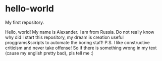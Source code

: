 # hello-world
My first repository.

Hello, world!
My name is Alexander. I am from Russia. Do not really know why did I start this repository, my dream is creation useful proggrams&scripts to automate the boring staff! 
P.S. I like constructive criticism and never take offense! So if there is something wrong in my text (cause my english pretty bad), pls tell me :)
